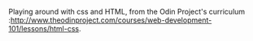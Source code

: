 Playing around with css and HTML, from the Odin Project's curriculum :http://www.theodinproject.com/courses/web-development-101/lessons/html-css.  
